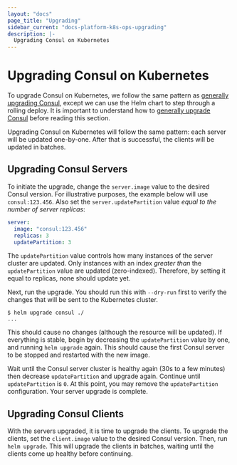 ```yaml
---
layout: "docs"
page_title: "Upgrading"
sidebar_current: "docs-platform-k8s-ops-upgrading"
description: |-
  Upgrading Consul on Kubernetes
---
```


# Upgrading Consul on Kubernetes

To upgrade Consul on Kubernetes, we follow the same pattern as
[generally upgrading Consul](/docs/upgrading.html), except we can use
the Helm chart to step through a rolling deploy. It is important to understand
how to [generally upgrade Consul](/docs/upgrading.html) before reading this
section.

Upgrading Consul on Kubernetes will follow the same pattern: each server
will be updated one-by-one. After that is successful, the clients will
be updated in batches.

## Upgrading Consul Servers

To initiate the upgrade, change the `server.image` value to the
desired Consul version. For illustrative purposes, the example below will
use `consul:123.456`. Also set the `server.updatePartition` value
_equal to the number of server replicas_:

```yaml
server:
  image: "consul:123.456"
  replicas: 3
  updatePartition: 3
```

The `updatePartition` value controls how many instances of the server
cluster are updated. Only instances with an index _greater than_ the
`updatePartition` value are updated (zero-indexed). Therefore, by setting
it equal to replicas, none should update yet.

Next, run the upgrade. You should run this with `--dry-run` first to verify
the changes that will be sent to the Kubernetes cluster.

```
$ helm upgrade consul ./
...
```

This should cause no changes (although the resource will be updated). If
everything is stable, begin by decreasing the `updatePartition` value by one,
and running `helm upgrade` again. This should cause the first Consul server
to be stopped and restarted with the new image.

Wait until the Consul server cluster is healthy again (30s to a few minutes)
then decrease `updatePartition` and upgrade again. Continue until
`updatePartition` is `0`. At this point, you may remove the
`updatePartition` configuration. Your server upgrade is complete.

## Upgrading Consul Clients

With the servers upgraded, it is time to upgrade the clients. To upgrade
the clients, set the `client.image` value to the desired Consul version.
Then, run `helm upgrade`. This will upgrade the clients in batches, waiting
until the clients come up healthy before continuing.

